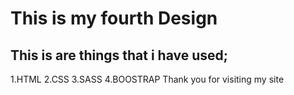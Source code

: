 # This is my fourth Design
## This is are things that i have used;
1.HTML
2.CSS
3.SASS
4.BOOSTRAP
Thank you for visiting my site